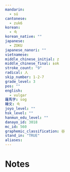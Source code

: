```yaml
---
mandarin:
  - sú
cantonese:
  - zuk6
korean:
  - 속
korean_native: ""
japanese:
  - ZOKU
japanese_nanori: ""
vietnamese:
middle_chinese_initial: z
middle_chinese_final: ɨok
stroke_count: "9"
radical: 人
skip_number: 1-2-7
grade_level: 3
pos: ""
english:
  - vulgar
羅馬字: sog
韓文: 속
joyo_level: ""
hsk_level: ""
hanmun_edu_level: ""
danayo_id: 3018
mc_id: 560
graphemic_classification: 谷
stand_in: "TRUE"
aliases:
---
```


# Notes
